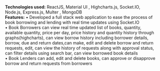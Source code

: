 <b>Technologies used:</b>  ReactJS, Material UI , Highcharts.js, Socket.IO, Node.js, Express.js, Multer , MongoDB <br/>
<b>Features:</b>
• Developed a full stack web application to ease the process of book borrowing and lending with real time updates
using Socket.IO </br>
• Book Borrowers can view real time updated list of books, quantity, available quantity, price per day, price history
and quantity history through graphs(highcharts), can view borrow history including borrower details, borrow, due
and return dates,can make, edit and delete borrow and return requests, edit, can view the history of requests along
with approval status, can filter details using search bar, can view borrowed book details </br>
• Book Lenders can add, edit and delete books, can approve or disapprove borrow and return requests from
borrowers </br>
